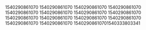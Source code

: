 1540290861070
1540290861070
1540290861070
1540290861070
1540290861070
1540290861070
1540290861070
1540290861070
1540290861070
1540290861070
1540290861070
1540290861070
1540290861070
1540290861070
15402908610701540333803341